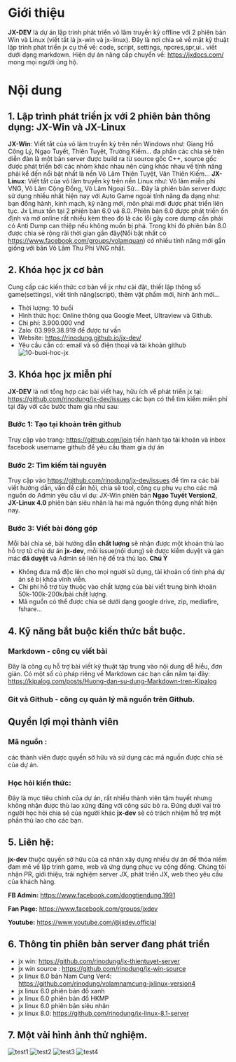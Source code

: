 # Giới thiệu
**JX-DEV** là dự án lập trình phát triển võ lâm truyền kỳ offline với 2 phiên bản Win và Linux (viết tắt là jx-win và jx-linux). 
Đây là nơi chia sẻ về mặt kỹ thuật lập trình phát triển jx cụ thể về: code, script, settings, npcres,spr,ui.. viết dưới dạng markdown.
Hiện dự án nâng cấp chuyển về: https://jxdocs.com/ mong mọi người ủng hộ.
# Nội dung
## 1. Lập trình phát triển jx với 2 phiên bản thông dụng: **JX-Win** và **JX-Linux**
**JX-Win**: Viết tắt của võ lâm truyền kỳ trên nền Windows như: Giang Hồ Công Lý, Ngạo Tuyết, Thiên Tuyệt, Trường Kiếm... đa phần các chia sẻ trên diễn đàn là một bản server được build ra từ source gốc C++, source gốc được phát triển bởi các nhóm khác nhau nên cũng khác nhau về tính năng phải kể đến nổi bật nhất là nền Võ Lâm Thiên Tuyệt, Vân Thiên Kiếm...
**JX-Linux**: Viết tắt của võ lâm truyền kỳ trên nền Linux như: Võ lâm miễn phí VNG, Võ Lâm Cộng Đồng, Võ Lâm Ngoại Sử... Đây là phiên bản server được sử dụng nhiều nhất hiện nay với Auto Game ngoài  tính năng đa dạng như: bạn đồng hành, kinh mạch, kỹ năng mới, môn phái mới được phát triển liên tục. Jx Linux tồn tại 2 phiên bản 6.0 và 8.0. Phiên bản 6.0 được phát triển ổn định và mở online rất nhiều kèm theo đó là các lỗi gây core dump cần phải có Anti Dump can thiệp nếu không muốn bị phá. Trong khi đó phiên bản 8.0 được chia sẻ rộng rãi thời gian gần đây(Nổi bật nhất có https://www.facebook.com/groups/volamquan) có nhiều tính năng mới gần giống với bản Võ Lâm Thu Phí VNG nhất.
## 2. Khóa học jx cơ bản
Cung cấp các kiến thức cơ bản về jx như cài đặt, thiết lập thông số game(settings), viết tính năng(script), thêm vật phẩm mới, hình ảnh mới...
- Thời lượng: 10 buổi 
- Hình thức học: Online thông qua Google Meet, Ultraview và Github.
- Chi phí: 3.900.000 vnđ
- Zalo: 03.999.38.919 để được tư vấn
- Website: https://rinodung.github.io/jx-dev/
- Yêu cầu cần có: email và số điện thoại và tài khoản github
![10-buoi-hoc-jx](https://user-images.githubusercontent.com/7805715/229501257-976a20cb-6036-4ea6-852a-a9f643c063e4.png)

## 3. Khóa học jx miễn phí
**JX-DEV** là nơi tổng hợp các bài viết hay, hữu ích về phát triển jx tại: https://github.com/rinodung/jx-dev/issues các bạn có thể tìm kiếm miễn phí tại đây với các bước tham gia như sau:
### Bước 1: Tạo tại khoản trên github 
Truy cập vào trang: https://github.com/join tiến hành tạo tài khoản và inbox facebook username github để yêu cầu tham gia dự án
### Bước 2: Tìm kiếm tài nguyên
Truy cập vào https://github.com/rinodung/jx-dev/issues để tìm ra các bài viết hướng dẫn, vấn đề cần hỏi, chia sẽ tool, công cụ phụ vụ cho các mã nguồn do Admin yêu cầu ví dụ: JX-Win phiên bản **Ngạo Tuyết Version2**, **JX-Linux 4.0** phiên bản siêu nhân là hai mã nguồn thông dụng nhất hiện nay.
### Bước 3: Viết bài đóng góp
Mỗi bài chia sẻ, bài hướng dẫn **chất lượng** sẽ nhận được một khoản thù lao hỗ trợ từ chủ dự án **jx-dev**, mỗi issue(nội dung) sẽ được kiểm duyệt và gán mác **đã duyệt** và Admin sẽ liên hệ để trả thù lao.
**Chú Ý** 
- Không đưa mã độc lên cho mọi người sử dụng, tài khoản cố tình phá dự án sẽ bị khóa vĩnh viễn.
- Chi phí hỗ trợ tùy thuộc vào chất lượng của bài viết trung bình khoản 50k-100k-200k/bài chất lượng.
- Mã nguồn có thể  được chia sẻ dưới dạng google drive, zip, mediafire, fshare...

## 4. Kỹ năng bắt buộc kiến thức bắt buộc.
### Markdown - công cụ viết bài
Đây là công cụ hỗ trợ bài viết kỹ thuật tập trung vào nội dung dễ hiểu, đơn giản. Có một số cú pháp riêng về Markdown các bạn cần nắm tại đây:
https://kipalog.com/posts/Huong-dan-su-dung-Markdown-tren-Kipalog
### Git và Github - công cụ quản lý mã nguồn trên Github.
## Quyền lợi mọi thành viên
### Mã nguồn : 
các thành viên được quyền sở hữu và sử dụng các mã nguồn được chia sẻ của dự án.
### Học hỏi kiến thức: 
Đây là mục tiêu chính của dự án, rất nhiều thành viên tâm huyết nhưng không nhận được thù lao xứng đáng với công sức bỏ ra. Đứng dưới vai trò người học hỏi chia sẻ của người khác **jx-dev** sẽ có trách nhiệm hỗ trợ một phần thù lao cho các bạn.

## 5. Liên hệ:
**jx-dev** thuộc quyền sở hữu của cá nhân xây dựng nhiều dự án để thỏa niềm đam mê về lập trình game, web và ứng dụng phục vụ cộng đồng. Chúng tôi nhận PR, giới thiệu, trải nghiệm server JX, phát triển JX, web theo yêu cầu của khách hàng.

**FB Admin:** https://www.facebook.com/dongtiendung.1991

**Fan Page:** https://www.facebook.com/groups/jxdev

**Youtube:** https://www.youtube.com/@jxdev.official

## 6. Thông tin phiên bản server đang phát triển
- jx win: https://github.com/rinodung/jx-thientuyet-server
- jx win source : https://github.com/rinodung/jx-win-source
- jx linux 6.0 bản Nam Cung Ver4: https://github.com/rinodung/volamnamcung-jxlinux-version4
- jx linux 6.0 phiên bản đồ xanh
- jx linux 6.0 phiên bản đồ HKMP
- jx linux 6.0 phiên bản siêu nhân
- jx linux 8.0: https://github.com/rinodung/jx-linux-8.1-server
## 7. Một vài hình ảnh thử nghiệm.
![test1](https://user-images.githubusercontent.com/42957164/45014970-757d1400-b04a-11e8-877a-1ae2c2d81a9e.png)
![test2](https://user-images.githubusercontent.com/42957164/45015063-bc6b0980-b04a-11e8-8612-731c5659ed90.png)
![test3](https://user-images.githubusercontent.com/42957164/45015190-19ff5600-b04b-11e8-9fc2-05ae52f174c8.png)
![test4](https://user-images.githubusercontent.com/42957164/45015236-4024f600-b04b-11e8-8694-93732ea16f12.png)

